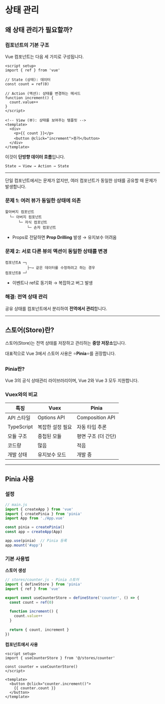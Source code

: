 # 상태 관리

## 왜 상태 관리가 필요할까?

### 컴포넌트의 기본 구조

Vue 컴포넌트는 다음 세 가지로 구성됩니다.
```vue
<script setup>
import { ref } from 'vue'

// State (상태): 데이터
const count = ref(0)

// Action (액션): 상태를 변경하는 메서드
function increment() {
  count.value++
}
</script>

<!-- View (뷰): 상태를 보여주는 템플릿 -->
<template>
  <div>
    <p>{{ count }}</p>
    <button @click="increment">증가</button>
  </div>
</template>
```

이것이 **단방향 데이터 흐름**입니다.
```
State → View → Action → State
```

---

단일 컴포넌트에서는 문제가 없지만, 여러 컴포넌트가 동일한 상태를 공유할 때 문제가 발생합니다.

### 문제 1: 여러 뷰가 동일한 상태에 의존
```
할아버지 컴포넌트
  └─ 아버지 컴포넌트
      └─ 자식 컴포넌트
          └─ 손자 컴포넌트
```

- Props로 전달하면 **Prop Drilling** 발생 → 유지보수 어려움

### 문제 2: 서로 다른 뷰의 액션이 동일한 상태를 변경
```
컴포넌트A ─┐
          ├─→ 같은 데이터를 수정하려고 하는 경우
컴포넌트B ─┘
```

- 이벤트나 ref로 동기화 → 복잡하고 버그 발생

### 해결: 전역 상태 관리

공유 상태를 컴포넌트에서 분리하여 **전역에서 관리**합니다.

---

## 스토어(Store)란?

스토어(Store)는 전역 상태를 저장하고 관리하는 **중앙 저장소**입니다.

대표적으로 Vue 3에서 스토어 사용은 ⭐**Pinia**⭐를 권장합니다. 

### Pinia란?

Vue 3의 공식 상태관리 라이브러리이며, Vue 2와 Vue 3 모두 지원합니다.

### Vuex와의 비교

| 특징 | Vuex | Pinia |
|------|------------------|--------------|
| API 스타일 | Options API | Composition API |
| TypeScript | 복잡한 설정 필요 | 자동 타입 추론 |
| 모듈 구조 | 중첩된 모듈 | 평면 구조 (더 간단) |
| 코드량 | 많음 | 적음 |
| 개발 상태 | 유지보수 모드 | 개발 중 |

---

## Pinia 사용

### 설정
```javascript
// main.js
import { createApp } from 'vue'
import { createPinia } from 'pinia'
import App from './App.vue'

const pinia = createPinia()
const app = createApp(App)

app.use(pinia)  // Pinia 등록
app.mount('#app')
```

### 기본 사용법

**스토어 생성**
```javascript
// stores/counter.js - Pinia 스토어
import { defineStore } from 'pinia'
import { ref } from 'vue'

export const useCounterStore = defineStore('counter', () => {
  const count = ref(0)
  
  function increment() {
    count.value++
  }
  
  return { count, increment }
})
```

**컴포넌트에서 사용**
```vue
<script setup>
import { useCounterStore } from '@/stores/counter'

const counter = useCounterStore()
</script>

<template>
  <button @click="counter.increment()">
    {{ counter.count }}
  </button>
</template>
```